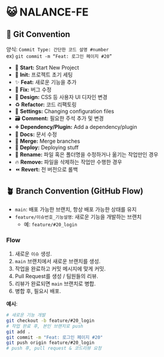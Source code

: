 # 😺 NALANCE-FE  

## 🎯 Git Convention
양식: `Commit Type: 간단한 코드 설명 #number`  
ex) `git commit -m “Feat: 로그인 페이지 #20”`

- 🎉 **Start:** Start New Project
- 🎉 **Init:** 프로젝트 초기 세팅
- ✨ **Feat:** 새로운 기능을 추가 
- 🐛 **Fix:** 버그 수정 
- 🎨 **Design:** CSS 등 사용자 UI 디자인 변경 
- ♻️ **Refactor:** 코드 리팩토링 
- 🔧 **Settings:** Changing configuration files
- 🗃️ **Comment:** 필요한 주석 추가 및 변경 
- ➕ **Dependency/Plugin:** Add a dependency/plugin
- 📝 **Docs:** 문서 수정
- 🔀 **Merge:** Merge branches
- 🚀 **Deploy:** Deploying stuff 
- 🚚 **Rename:** 파일 혹은 폴더명을 수정하거나 옮기는 작업만인 경우 
- 🔥 **Remove:** 파일을 삭제하는 작업만 수행한 경우
- ⏪️ **Revert:** 전 버전으로 롤백

## 🪴 Branch Convention (GitHub Flow)

- `main`: 배포 가능한 브랜치, 항상 배포 가능한 상태를 유지
- `feature/이슈번호_기능설명`: 새로운 기능을 개발하는 브랜치
  - 예: `feature/#20_login`

### Flow

1. 새로운 `이슈` 생성.
2. `main` 브랜치에서 새로운 브랜치를 생성.
3. 작업을 완료하고 커밋 메시지에 맞게 커밋.
4. Pull Request를 생성 / 팀원들의 리뷰.
5. 리뷰가 완료되면 `main` 브랜치로 병합.
6. 병합 후, 필요시 배포.

**예시**:

```bash
# 새로운 기능 개발
git checkout -b feature/#20_login
# 작업 완료 후, 본인 브랜치로 push
git add .
git commit -m "Feat: 로그인 페이지 #20"
git push origin feature/#20_login
# push 후, pull request & 코드리뷰 요청
```
